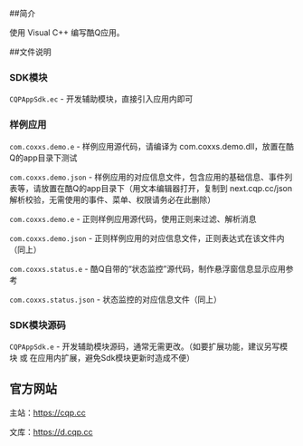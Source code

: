##简介

使用 Visual C++ 编写酷Q应用。

##文件说明

### SDK模块

`CQPAppSdk.ec` - 开发辅助模块，直接引入应用内即可

### 样例应用

`com.coxxs.demo.e` - 样例应用源代码，请编译为 com.coxxs.demo.dll，放置在酷Q的app目录下测试

`com.coxxs.demo.json`  - 样例应用的对应信息文件，包含应用的基础信息、事件列表等，请放置在酷Q的app目录下（用文本编辑器打开，复制到 next.cqp.cc/json 解析校验，无需使用的事件、菜单、权限请务必在此删除）

`com.coxxs.demo.e` - 正则样例应用源代码，使用正则来过滤、解析消息

`com.coxxs.demo.json` - 正则样例应用的对应信息文件，正则表达式在该文件内（同上）

`com.coxxs.status.e` - 酷Q自带的“状态监控”源代码，制作悬浮窗信息显示应用参考

`com.coxxs.status.json` - 状态监控的对应信息文件（同上）

### SDK模块源码
`CQPAppSdk.e` - 开发辅助模块源码，通常无需更改。（如要扩展功能，建议另写模块 或 在应用内扩展，避免Sdk模块更新时造成不便）

## 官方网站

主站：https://cqp.cc

文库：https://d.cqp.cc
